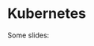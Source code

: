 # Kubernetes

Some slides:

<object data="/olltest/slides/slides.html"
    style="width: 100%; display: block;"
    height="700px"
    type="text/html">
    <embed
        src="/olltest/slides/slides.html" />
</object>

